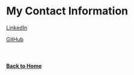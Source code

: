 # My Contact Information

[LinkedIn](https://www.linkedin.com/in/jahedur-rahman)

[GitHub](https://github.com/jahed323)
<br/>
<br/>
<br/>
#### [Back to Home](https://jahed323.github.io/)
